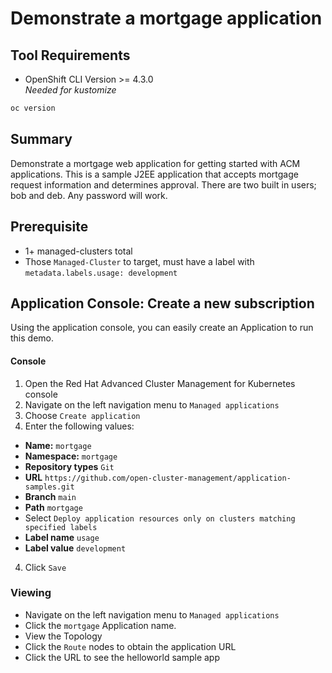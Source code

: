 # Demonstrate a mortgage application
## Tool Requirements
- OpenShift CLI Version >= 4.3.0<br>_Needed for kustomize_
```bash
oc version
```

## Summary
Demonstrate a mortgage web application for getting started with ACM applications. This is a sample J2EE application that accepts mortgage request information and determines approval. There are two built in users; bob and deb. Any password will work.

## Prerequisite
- 1+ managed-clusters total
- Those `Managed-Cluster` to target, must have a label with `metadata.labels.usage: development`

## Application Console: Create a new subscription
Using the application console, you can easily create an Application to run this demo.

#### Console
1. Open the Red Hat Advanced Cluster Management for Kubernetes console
1. Navigate on the left navigation menu to `Managed applications`
2. Choose `Create application`
3. Enter the following values:
  * **Name:** `mortgage`
  * **Namespace:** `mortgage`
  * **Repository types** `Git`
  * **URL** `https://github.com/open-cluster-management/application-samples.git`
  * **Branch** `main`
  * **Path** `mortgage`
  * Select `Deploy application resources only on clusters matching specified labels`
  * **Label name** `usage`
  * **Label value** `development`
4. Click `Save`

### Viewing
- Navigate on the left navigation menu to `Managed applications`
- Click the `mortgage` Application name.
- View the Topology
- Click the `Route` nodes to obtain the application URL
- Click the URL to see the helloworld sample app

